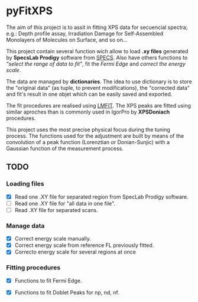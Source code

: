 # pyFitXPS

The aim of this project is to assit in fitting XPS data for secuencial spectra; e.g.: Depth profile assay, Irradiation Damage for Self-Assembled Monolayers of Molecules on Surface, and so on...

This project contain several function wich allow to load **.xy files** generated by **SpecsLab Prodigy** software from [SPECS](https://www.specs-group.com/specsgroup/support/downloads/ "download SpecsLab Prodigy"). Also have others functions to _"select the range of data to fit"_, fit the _Fermi Edge_ and _correct the energy scale_.

The data are managed by **dictionaries**. The idea to use dictionary is to store the "original data" (as tuple, to prevent modifications), the "corrected data" and fit's result in one objet which can be easily saved and exported. 

The fit procedures are realised using [LMFIT](https://lmfit.github.io/lmfit-py/). The XPS peaks are fitted using similar aproches than is commonly used in IgorPro by **XPSDoniach** procedures. 

This project uses the most precise physical focus during the tuning process. The functions used for the adjustment are built by means of the convolution of a peak function (Lorenztian or Donian-Sunjic) with a Gaussian function of the measurement process.

## TODO

### Loading files

- [x] Read one .XY file for separated region from SpecLab Prodigy software.
- [ ] Read one .XY file for "all data in one file".
- [ ] Read .XY file for separated scans.

### Manage data

- [x] Correct energy scale manually.
- [x] Correct energy scale from reference FL previously fitted.
- [x] Correcto energy scale for several regions at once

### Fitting procedures

- [x] Functions to fit Fermi Edge.
- [x] Functions to fit Doblet Peaks for np, nd, nf.

